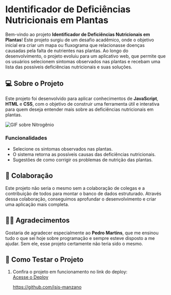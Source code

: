 # Identificador de Deficiências Nutricionais em Plantas

Bem-vindo ao projeto **Identificador de Deficiências Nutricionais em Plantas**! Este projeto surgiu de um desafio acadêmico, onde o objetivo inicial era criar um mapa ou fluxograma que relacionasse doenças causadas pela falta de nutrientes nas plantas. Ao longo do desenvolvimento, o projeto evoluiu para um aplicativo web, que permite que os usuários selecionem sintomas observados nas plantas e recebam uma lista das possíveis deficiências nutricionais e suas soluções.

## 💻 Sobre o Projeto

Este projeto foi desenvolvido para aplicar conhecimentos de **JavaScript**, **HTML** e **CSS**, com o objetivo de construir uma ferramenta útil e interativa para quem deseja entender mais sobre as deficiências nutricionais em plantas.

![GIF sobre Nitrogênio](https://github.com/pedrromg01/App-nutricao/blob/main/Nitrog%C3%AAnio.gif)

### Funcionalidades

- Selecione os sintomas observados nas plantas.
- O sistema retorna as possíveis causas das deficiências nutricionais.
- Sugestões de como corrigir os problemas de nutrição das plantas.

## 🌱 Colaboração

Este projeto não seria o mesmo sem a colaboração de colegas e a contribuição de todos para montar o banco de dados estruturado. Através dessa colaboração, conseguimos aprofundar o desenvolvimento e criar uma aplicação mais completa.

## 👩‍💻 Agradecimentos

Gostaria de agradecer especialmente ao **Pedro Martins**, que me ensinou tudo o que sei hoje sobre programação e sempre esteve disposto a me ajudar. Sem ele, esse projeto certamente não teria sido o mesmo.

## 🚀 Como Testar o Projeto

1. Confira o projeto em funcionamento no link do deploy:  
   [Acesse o Deploy](https://lnkd.in/dFB2rhUd)

   https://github.com/isis-manzano
